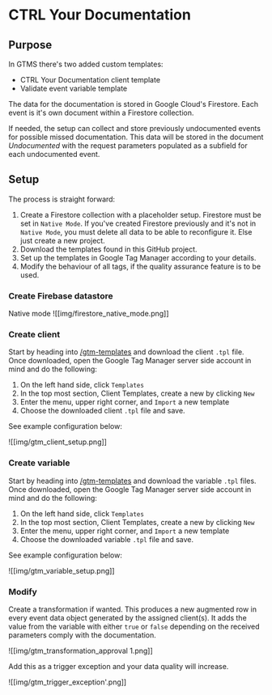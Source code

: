 # CTRL Your Documentation
## Purpose
In GTMS there's two added custom templates:
- CTRL Your Documentation client template
- Validate event variable template

The data for the documentation is stored in Google Cloud's Firestore. Each event is it's own document within a Firestore collection.

If needed, the setup can collect and store previously undocumented events for possible missed documentation. This data will be stored in the document *Undocumented* with the request parameters populated as a subfield for each undocumented event. 
## Setup
The process is straight forward:
1. Create a Firestore collection with a placeholder setup. Firestore must be set in `Native Mode`. If you've created Firestore previously and it's not in `Native Mode`, you must delete all data to be able to reconfigure it. Else just create a new project.
2. Download the templates found in this GitHub project.
3. Set up the templates in Google Tag Manager according to your details.
4. Modify the behaviour of all tags, if the quality assurance feature is to be used.
### Create Firebase datastore
Native mode
![[img/firestore_native_mode.png]]

### Create client
Start by heading into [/gtm-templates](/gtm-templates) and download the client `.tpl` file. Once downloaded, open the Google Tag Manager server side account in mind and do the following:
1. On the left hand side, click `Templates`
2. In the top most section, Client Templates, create a new by clicking `New`
3. Enter the menu, upper right corner, and `Import` a new template
4. Choose the downloaded client `.tpl` file and save.

See example configuration below:

![[img/gtm_client_setup.png]]
### Create variable
Start by heading into [/gtm-templates](/gtm-templates) and download the variable `.tpl` files. Once downloaded, open the Google Tag Manager server side account in mind and do the following:
1. On the left hand side, click `Templates`
2. In the top most section, Client Templates, create a new by clicking `New`
3. Enter the menu, upper right corner, and `Import` a new template
4. Choose the downloaded variable `.tpl` file and save.

See example configuration below:

![[img/gtm_variable_setup.png]]
### Modify 
Create a transformation if wanted. This produces a new augmented row in every event data object generated by the assigned client(s). It adds the value from the variable with either `true` or `false` depending on the received parameters comply with the documentation.


![[img/gtm_transformation_approval 1.png]]

Add this as a trigger exception and your data quality will increase.

![[img/gtm_trigger_exception'.png]]
